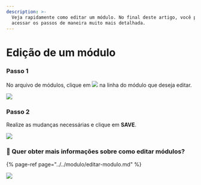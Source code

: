 ```yaml
---
description: >-
  Veja rapidamente como editar um módulo. No final deste artigo, você pode
  acessar os passos de maneira muito mais detalhada.
---
```


# Edição de um módulo

### Passo 1

No arquivo de módulos, clique em ![](https://lh3.googleusercontent.com/bNEb9WmtigI5djZiebFGESRgVkNWR2lAA1fE0UggfTw2yLmEfpuyuTYne_1hASWK4sbe3xQhmlpbUBhnaNH8CJ3o7HZJuklYRYz1laLakujvuRLQKnuOChoqHQhXYihWAeLSNJsc) na linha do módulo que deseja editar.

![](https://lh6.googleusercontent.com/YTt2CdNwFT1CBTyZaQ_X3TC54-bCY4oifJ3OGCJO2uZ9xKaQJeBV03k3tdlhP9OGUt_EmDIjy1Jaq88QPIMPbyUdQLJsjs9ebMjz3epLvYtNQNiRZgm-O_T1TrNUylDgMp3qjcLi)

### Passo 2

Realize as mudanças necessárias e clique em **SAVE**.

![](https://lh6.googleusercontent.com/3y5MZK7ti6Dl1U_VmyAU-N2PrbPb1v_qzW45L6zgOLV8cvsChwMRAGp0YuwWXfq5YgBbqsP387dvsC3udLtytZDOONdVATI1DWzm1im48AEktpCi119H0pLocaUb0NKjyF_S_Y2Y)

### 🎯 Quer obter mais informações sobre como editar módulos?

{% page-ref page="../../modulo/editar-modulo.md" %}

![](https://github.com/iciaparicio/explore-cms/blob/master/.gitbook/assets/edit_module.gif?raw=true)

